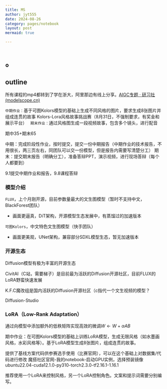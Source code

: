 ```yaml
---
title: MS
author: jyt555
date: 2024-08-26
category: pages/notebook
layout: post
mermaid: true

---
```


# 。

## outline

所有课程的mp4都转到了学在浙大，阿里那边有线上分享。[AIGC专题 · 研习社 (modelscope.cn)](https://modelscope.cn/learn/547?pid=546)

`中期作业：`基于可图Kolors模型的基础上生成不同风格的图片，要求生成8张图片并组成连贯的故事
 Kolors-Lora风格故事挑战赛（8月31日，不强制要求，有奖金和展示平台）
` 期末作业：`通过风格图生成一段视频故事，包含多个镜头，进行配音

期中35+期末65

中期：完成阶段性作业，按时提交，提交一份中期报告（中期作业的技术报告，不用很长，两三页左右，同团队可以交一份模型，但是报告内需要写清楚分工）
期末：提交期末报告（明确分工），准备答辩PPT，演示视频，进行现场答辩（每个人都要到）

9.1提交中期作业和报告，9.8课程答辩

### 模型介绍

`FLUX`，上个月刚开源，目前参数量最大的文生图模型（暂时不支持中文，BlackForest团队）

- 画面更逼真，DiT架构，开源模型生态发展中，有蒸馏过的加速版本

`可图Kolors`，中文特色文生图模型（快手团队）

- 画面更美观，UNet架构，兼容部分SDXL模型生态，暂无加速版本

### 开源生态

Diffusion模型有极为丰富的开源生态

CivitAI（C站，需要梯子）是目前最为活跃的Diffusion开源社区，目前FLUX的LoRA野蛮快速发展

K.F.C魔改组是国内活跃的Diffusion开源社区（c指代一个文生视频的模型？

Diffusion-Studio

### LoRA（Low-Rank Adaptation）

通过向模型中添加额外的低秩矩阵实现高效的微调$W\leftarrow W+\alpha AB$

期中作业：在可图Kolors模型的基础上训练LoRA模型，生成无限风格（如水墨画风格，水彩风格等）。基于LoRA模型生成8张图片，组成连贯的故事。

提供了基线方案代码供参赛选手使用（比赛官网），可以在这个基础上对数据集/代码进行修改
魔搭社区官网-我的notebook-启动GPU实例，选择预装镜像ubuntu22.04-cuda12.1.0-py310-torch2.3.0-tf2.16.1-1.16.1

推荐使用一个LoRA来控制风格，另一个LoRA控制角色。文案和提示词需要分别编写。